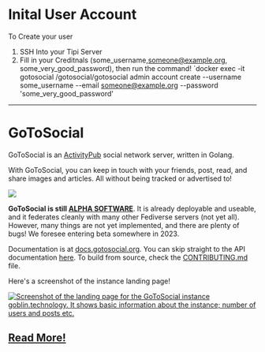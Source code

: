 # Inital User Account

To Create your user 
1. SSH Into your Tipi Server
2. Fill in your Creditnals (some_username,someone@example.org, some_very_good_password), then run the command! `docker exec -it gotosocial /gotosocial/gotosocial admin account create --username some_username --email someone@example.org --password 'some_very_good_password'

---

# GoToSocial

GoToSocial is an [ActivityPub](https://activitypub.rocks/) social network server, written in Golang.

With GoToSocial, you can keep in touch with your friends, post, read, and share images and articles. All without being tracked or advertised to!

[![](https://github.com/superseriousbusiness/gotosocial/raw/main/docs/assets/sloth.png)](https://github.com/superseriousbusiness/gotosocial/blob/main/docs/assets/sloth.png)

**GoToSocial is still [ALPHA SOFTWARE](https://en.wikipedia.org/wiki/Software_release_life_cycle#Alpha)**. It is already deployable and useable, and it federates cleanly with many other Fediverse servers (not yet all). However, many things are not yet implemented, and there are plenty of bugs! We foresee entering beta somewhere in 2023.

Documentation is at [docs.gotosocial.org](https://docs.gotosocial.org). You can skip straight to the API documentation [here](https://docs.gotosocial.org/en/latest/api/swagger/). To build from source, check the [CONTRIBUTING.md](https://github.com/superseriousbusiness/gotosocial/blob/main/CONTRIBUTING.md) file.

Here's a screenshot of the instance landing page!

[![Screenshot of the landing page for the GoToSocial instance goblin.technology. It shows basic information about the instance; number of users and posts etc.](https://github.com/superseriousbusiness/gotosocial/raw/main/docs/assets/instancesplash.png)](https://github.com/superseriousbusiness/gotosocial/blob/main/docs/assets/instancesplash.png)

## [Read More!](https://github.com/superseriousbusiness/gotosocial#table-of-contents-)